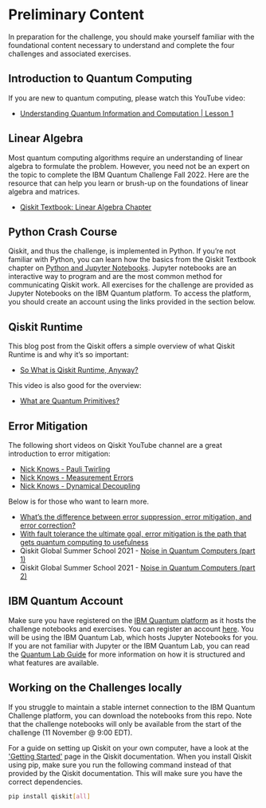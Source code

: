# Preliminary Content

In preparation for the challenge, you should make yourself familiar with the foundational content necessary to understand and complete the four challenges and associated exercises. 

## Introduction to Quantum Computing

If you are new to quantum computing, please watch this YouTube video:
- [Understanding Quantum Information and Computation | Lesson 1](https://youtu.be/3-c4xJa7Flk)

## Linear Algebra

Most quantum computing algorithms require an understanding of linear algebra to formulate the problem. However, you need not be an expert on the topic to complete the IBM Quantum Challenge Fall 2022. Here are  the resource that can help you learn or brush-up on the foundations of linear algebra and matrices.


- [Qiskit Textbook: Linear Algebra Chapter](https://qiskit.org/textbook/ch-appendix/linear_algebra.html)

## Python Crash Course

Qiskit, and thus the challenge, is implemented in Python. If you’re not familiar with Python, you can learn how the basics from the Qiskit Textbook chapter on [Python and Jupyter Notebooks](https://learn.qiskit.org/course/ch-prerequisites/introduction-to-python-and-jupyter-notebooks). Jupyter notebooks are an interactive way to program and are the most common method for communicating Qiskit work. All exercises for the challenge are provided as Jupyter Notebooks on the IBM Quantum platform. To access the platform, you should create an account using the links provided in the section below.

## Qiskit Runtime
This blog post from the Qiskit offers a simple overview of what Qiskit Runtime is and why it’s so important:
- [So What is Qiskit Runtime, Anyway?](https://medium.com/qiskit/so-what-is-qiskit-runtime-anyway-c78aecf3742)

This video is also good for the overview:
- [What are Quantum Primitives?](https://youtu.be/kyLi8Gswpxo)

## Error Mitigation
The following short videos on Qiskit YouTube channel are a great introduction to error mitigation:
- [Nick Knows - Pauli Twirling](https://youtu.be/4MLHvmmpSQ8)
- [Nick Knows - Measurement Errors](https://youtu.be/9ZSBkH-2zjs)
- [Nick Knows - Dynamical Decoupling](https://youtu.be/67jRWQuW3Fk)

Below is for those who want to learn more.
- [What’s the difference between error suppression, error mitigation, and error correction?](https://research.ibm.com/blog/quantum-error-suppression-mitigation-correction)
- [With fault tolerance the ultimate goal, error mitigation is the path that gets quantum computing to usefulness](https://research.ibm.com/blog/gammabar-for-quantum-advantage)
- Qiskit Global Summer School 2021 - [Noise in Quantum Computers (part 1)](https://learn.qiskit.org/summer-school/2021/lec3-1-noise-quantum-computers-1)
- Qiskit Global Summer School 2021 - [Noise in Quantum Computers (part 2)](https://learn.qiskit.org/summer-school/2021/lec3-2-noise-quantum-computers-pt-2)

## IBM Quantum Account

Make sure you have registered on the [IBM Quantum platform](https://challenges.quantum-computing.ibm.com/fall-2022) as it hosts the challenge notebooks and exercises. You can register an account [here](https://auth.quantum-computing.ibm.com/auth/idaas?redirectTo=https%3A%2F%2Fquantum-computing.ibm.com%2F). You will be using the IBM Quantum Lab, which hosts Jupyter Notebooks for you. If you are not familiar with Jupyter or the IBM Quantum Lab, you can read the [Quantum Lab Guide](https://quantum-computing.ibm.com/lab/docs/iql/#qlab) for more information on how it is structured and what features are available.

## Working on the Challenges locally

If you struggle to maintain a stable internet connection to the IBM Quantum Challenge platform, you can download the notebooks from this repo. Note that the challenge notebooks will only be available from the start of the challenge (11 November @ 9:00 EDT).

For a guide on setting up Qiskit on your own computer, have a look at the ['Getting Started'](https://qiskit.org/documentation/getting_started.html) page in the Qiskit documentation. When you install Qiskit using pip, make sure you run the following command instead of that provided by the Qiskit documentation. This will make sure you have the correct dependencies.

```bash
pip install qiskit[all]
```
